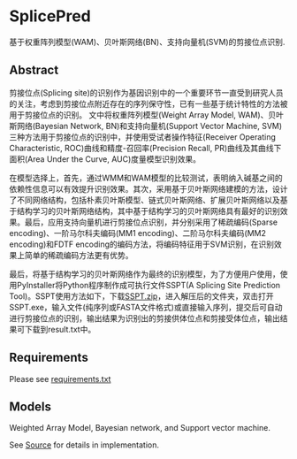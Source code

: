 # SplicePred
基于权重阵列模型(WAM)、贝叶斯网络(BN)、支持向量机(SVM)的剪接位点识别.

## Abstract
剪接位点(Splicing site)的识别作为基因识别中的一个重要环节一直受到研究人员的关注，考虑到剪接位点附近存在的序列保守性，已有一些基于统计特性的方法被用于剪接位点的识别。
文中将权重阵列模型(Weight Array Model, WAM)、贝叶斯网络(Bayesian Network, BN)和支持向量机(Support Vector Machine, SVM)三种方法用于剪接位点的识别中，并使用受试者操作特征(Receiver Operating Characteristic, ROC)曲线和精度-召回率(Precision Recall, PR)曲线及其曲线下面积(Area Under the Curve, AUC)度量模型识别效果。

在模型选择上，首先，通过WMM和WAM模型的比较测试，表明纳入碱基之间的依赖性信息可以有效提升识别效果。其次，采用基于贝叶斯网络建模的方法，设计了不同网络结构，包括朴素贝叶斯模型、链式贝叶斯网络、扩展贝叶斯网络以及基于结构学习的贝叶斯网络结构，其中基于结构学习的贝叶斯网络具有最好的识别效果。最后，应用支持向量机进行剪接位点识别，并分别采用了稀疏编码(Sparse encoding)、一阶马尔科夫编码(MM1 encoding)、二阶马尔科夫编码(MM2 encoding)和FDTF encoding的编码方法，将编码特征用于SVM识别，在识别效果上简单的稀疏编码方法更有优势。

最后，将基于结构学习的贝叶斯网络作为最终的识别模型，为了方便用户使用，使用PyInstaller将Python程序制作成可执行文件SSPT(A Splicing Site Prediction Tool)。SSPT使用方法如下，下载[SSPT.zip](https://github.com/Terence-hash/SplicePred/releases/download/splicing-sites-predictor/SSPT.zip)，进入解压后的文件夹，双击打开SSPT.exe，输入文件(纯序列或FASTA文件格式)或直接输入序列，提交后可自动进行剪接位点的识别，输出结果为识别出的剪接供体位点和剪接受体位点，输出结果可下载到result.txt中。

## Requirements
Please see [requirements.txt](requirements.txt)

## Models
Weighted Array Model, Bayesian network, and Support vector machine.

See [Source](Source) for details in implementation.
